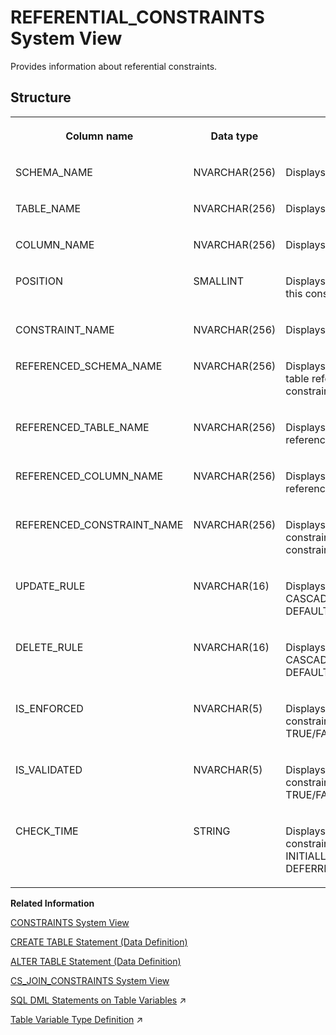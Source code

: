 <!-- loio20ccc0a175191014901b88e6bc175c44 -->

# REFERENTIAL\_CONSTRAINTS System View

Provides information about referential constraints.



<a name="loio20ccc0a175191014901b88e6bc175c44___r_e_f_e_r_e_n_t_i_a_l__c_o_n_s_t_r_a_i_n_t_s_1struct_REFERENTIAL_CONSTRAINTS"/>

## Structure


<table>
<tr>
<th valign="top">

Column name



</th>
<th valign="top">

Data type



</th>
<th valign="top">

Description



</th>
</tr>
<tr>
<td valign="top">

SCHEMA\_NAME



</td>
<td valign="top">

NVARCHAR\(256\)



</td>
<td valign="top">

Displays the schema name.



</td>
</tr>
<tr>
<td valign="top">

TABLE\_NAME



</td>
<td valign="top">

NVARCHAR\(256\)



</td>
<td valign="top">

Displays the table name.



</td>
</tr>
<tr>
<td valign="top">

COLUMN\_NAME



</td>
<td valign="top">

NVARCHAR\(256\)



</td>
<td valign="top">

Displays the column name.



</td>
</tr>
<tr>
<td valign="top">

POSITION



</td>
<td valign="top">

SMALLINT



</td>
<td valign="top">

Displays the column position in this constraint.



</td>
</tr>
<tr>
<td valign="top">

CONSTRAINT\_NAME



</td>
<td valign="top">

NVARCHAR\(256\)



</td>
<td valign="top">

Displays the constraint name.



</td>
</tr>
<tr>
<td valign="top">

REFERENCED\_SCHEMA\_NAME



</td>
<td valign="top">

NVARCHAR\(256\)



</td>
<td valign="top">

Displays the schema name of the table referenced by this constraint.



</td>
</tr>
<tr>
<td valign="top">

REFERENCED\_TABLE\_NAME



</td>
<td valign="top">

NVARCHAR\(256\)



</td>
<td valign="top">

Displays the name of the table referenced by this constraint.



</td>
</tr>
<tr>
<td valign="top">

REFERENCED\_COLUMN\_NAME



</td>
<td valign="top">

NVARCHAR\(256\)



</td>
<td valign="top">

Displays the name of the column referenced by this column.



</td>
</tr>
<tr>
<td valign="top">

REFERENCED\_CONSTRAINT\_NAME



</td>
<td valign="top">

NVARCHAR\(256\)



</td>
<td valign="top">

Displays the name of the unique constraint referenced by this constraint.



</td>
</tr>
<tr>
<td valign="top">

UPDATE\_RULE



</td>
<td valign="top">

NVARCHAR\(16\)



</td>
<td valign="top">

Displays the update rule: CASCADE, SET NULL, SET DEFAULT, or RESTRICT.



</td>
</tr>
<tr>
<td valign="top">

DELETE\_RULE



</td>
<td valign="top">

NVARCHAR\(16\)



</td>
<td valign="top">

Displays the delete rule: CASCADE, SET NULL, SET DEFAULT, or RESTRICT.



</td>
</tr>
<tr>
<td valign="top">

IS\_ENFORCED



</td>
<td valign="top">

NVARCHAR\(5\)



</td>
<td valign="top">

Displays whether or not this constraint is enforced: TRUE/FALSE.



</td>
</tr>
<tr>
<td valign="top">

IS\_VALIDATED



</td>
<td valign="top">

NVARCHAR\(5\)



</td>
<td valign="top">

Displays whether or not this constraint is validated: TRUE/FALSE.



</td>
</tr>
<tr>
<td valign="top">

CHECK\_TIME



</td>
<td valign="top">

STRING



</td>
<td valign="top">

Displays the time when the constraint is checked: INITIALLY\_IMMEDIATE/INITIALLY DEFERRED.



</td>
</tr>
</table>

**Related Information**  


[CONSTRAINTS System View](constraints-system-view-209f7cf.md "Provides information about defined constraints for tables.")

[CREATE TABLE Statement \(Data Definition\)](../../010-SQL-Reference/012-SQL-Statements/create-table-statement-data-definition-20d58a5.md "Creates a base or temporary table. See the CREATE VIRTUAL TABLE statement for creating virtual tables.")

[ALTER TABLE Statement \(Data Definition\)](../../010-SQL-Reference/012-SQL-Statements/alter-table-statement-data-definition-20d329a.md "Alters a base or temporary table. See the ALTER VIRTUAL TABLE statement for altering virtual tables.")

[CS\_JOIN\_CONSTRAINTS System View](cs-join-constraints-system-view-20a06e5.md "Provides join constraints for column store join views.")

[SQL DML Statements on Table Variables](https://help.sap.com/viewer/d1cb63c8dd8e4c35a0f18aef632687f0/2023_2_QRC/en-US/226f2125b7ed4f4aabe731cfed029d7b.html "") :arrow_upper_right:

[Table Variable Type Definition](https://help.sap.com/viewer/d1cb63c8dd8e4c35a0f18aef632687f0/2023_2_QRC/en-US/ea5065d06d14426799d879234d8e3e7b.html "") :arrow_upper_right:

